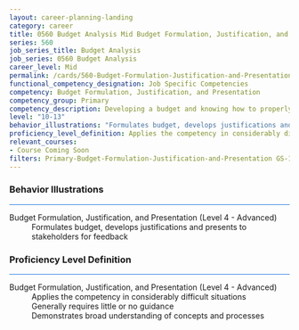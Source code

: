 ```yaml
---
layout: career-planning-landing
category: career
title: 0560 Budget Analysis Mid Budget Formulation, Justification, and Presentation
series: 560
job_series_title: Budget Analysis
job_series: 0560 Budget Analysis
career_level: Mid
permalink: /cards/560-Budget-Formulation-Justification-and-Presentation-Mid
functional_competency_designation: Job Specific Competencies
competency: Budget Formulation, Justification, and Presentation
competency_group: Primary
competency_description: Developing a budget and knowing how to properly allocate funds according to regulations is vital to solving constant resource challenges.
level: "10-13"
behavior_illustrations: "Formulates budget, develops justifications and presents to stakeholders for feedback"
proficiency_level_definition: Applies the competency in considerably difficult situations ? Generally requires little or no guidance ? Demonstrates broad understanding of concepts and processes
relevant_courses: 
- Course Coming Soon
filters: Primary-Budget-Formulation-Justification-and-Presentation GS-10-13 series-0560
---
```


<div class="desktop:grid-col-6 margin-y-3">
  <div class="border-top-2 bg-white padding-3 shadow-5 height-full members-hover border-1px button-border border-top-blue radius-lg card-text-color">
    <h3>Behavior Illustrations</h3>
    <hr style="background-color: #1b74e0 !important;"/>
    <dl class="text-base card-content-color"><dt>Budget Formulation, Justification, and Presentation (Level 4 - Advanced)</dt><dd>Formulates budget, develops justifications and presents to stakeholders for feedback</dd></dl>
  </div>
</div>
<div class="desktop:grid-col-6 margin-y-3">
  <div class="border-top-2 bg-white padding-3 shadow-5 height-full members-hover border-1px button-border border-top-blue radius-lg card-text-color">
    <h3>Proficiency Level Definition</h3>
     <hr style="background-color: #1b74e0 !important;"/>
    <dl class="text-base card-content-color"><dt>Budget Formulation, Justification, and Presentation (Level 4 - Advanced)</dt><dd>Applies the competency in considerably difficult situations </dd><dd> Generally requires little or no guidance </dd><dd> Demonstrates broad understanding of concepts and processes</dd></dl>
  </div>
</div>